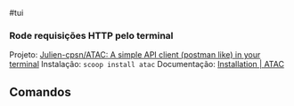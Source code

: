 #tui 

### Rode requisições HTTP pelo terminal

Projeto: [Julien-cpsn/ATAC: A simple API client (postman like) in your terminal](https://github.com/Julien-cpsn/ATAC)
Instalação:  `scoop install atac`
Documentação: [Installation | ATAC](https://atac.julien-cpsn.com/docs/getting-started/installation)
## Comandos


